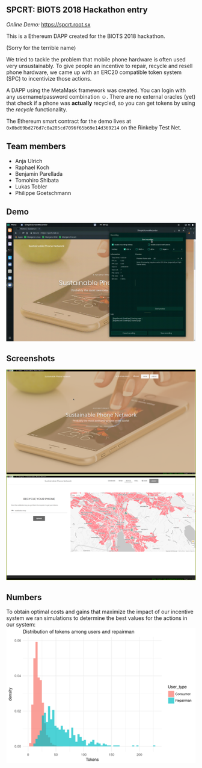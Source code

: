 ## SPCRT: BIOTS 2018 Hackathon entry

*Online Demo:* https://spcrt.root.sx

This is a Ethereum DAPP created for the BIOTS 2018 hackathon.

(Sorry for the terrible name)

We tried to tackle the problem that mobile phone hardware is often used very unsustainably.
To give people an incentive to repair, recycle and resell phone hardware,
we came up with an ERC20 compatible token system (SPC) to incentivize those actions.

A DAPP using the MetaMask framework was created. You can login with any username/password combination ☺.
There are no external oracles (yet) that check if a phone was __actually__ recycled,
so you can get tokens by using the *recycle* functionality.

The Ethereum smart contract for the demo lives at `0x0bd69bd276d7c0a205cd7096f65b69e14d369214` on the Rinkeby Test Net.

## Team members

- Anja Ulrich
- Raphael Koch
- Benjamin Parellada
- Tomohiro Shibata
- Lukas Tobler
- Philippe Goetschmann

## Demo
![demo](./pictures/recording.gif)

## Screenshots

![screnshot1](./pictures/screenshot1.png)
![screnshot0](./pictures/screenshot0.png)

## Numbers
To obtain optimal costs and gains that maximize the impact of our incentive system we ran simulations to determine the best values for the actions in our system:
![graph showing economic distribution after simulation](./pictures/graph.png "Economic Distribution")


